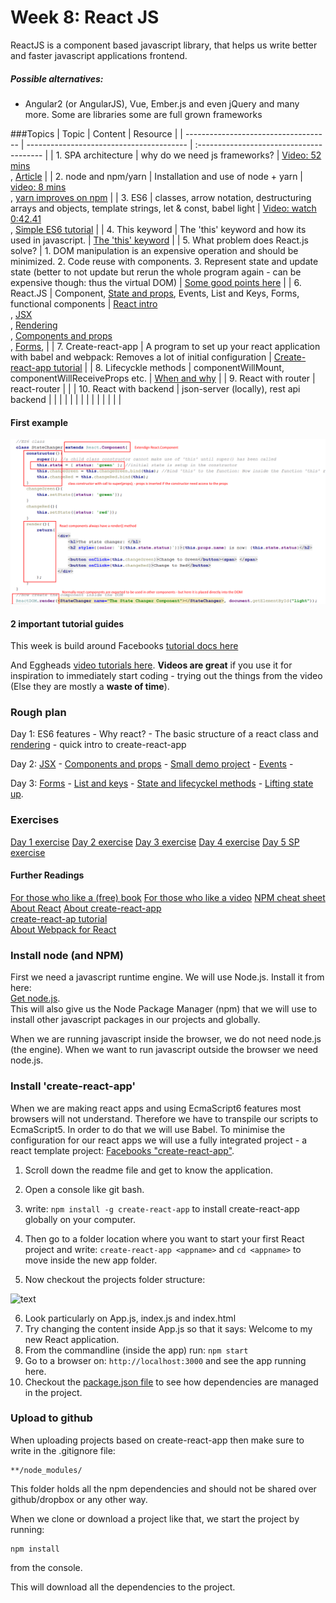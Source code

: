 # Week 8: React JS

ReactJS is a component based javascript library, that helps us write better and faster javascript applications frontend.

##### Possible alternatives:

- Angular2 (or AngularJS), Vue, Ember.js and even jQuery and many more. Some are libraries some are full grown frameworks

###Topics
| Topic                                | Content                                  | Resource                                 |
| ------------------------------------ | ---------------------------------------- | :--------------------------------------- |
| 1. SPA architecture                  | why do we need js frameworks?            | [Video: 52 mins](https://www.youtube.com/watch?v=vXjVFPosQHw)<br/>,          [Article](https://blog.poki.com/front-end-walkthrough-building-a-single-page-application-from-scratch-d47c35fdc830) |
| 2. node and npm/yarn                 | Installation and use of node + yarn      | [video: 8 mins](https://www.youtube.com/watch?v=7n467QmiANM)<br/>,          [yarn improves on npm](https://scotch.io/tutorials/yarn-package-manager-an-improvement-over-npm#toc-installing-yarn) |
| 3. ES6                               | classes, arrow notation, destructuring arrays and objects, template strings, let & const, babel light | [Video: watch 0:42.41](https://www.youtube.com/watch?v=hO7mzO83N1Q)<br/>,  [Simple ES6 tutorial](http://qnimate.com/post-series/ecmascript-6-complete-tutorial/) |
| 4. This keyword                      | The 'this' keyword and how its used in javascript. | [The 'this' keyword](http://reactkungfu.com/2015/07/why-and-how-to-bind-methods-in-your-react-component-classes/) |
| 5. What problem does React.js solve? | 1. DOM manipulation is an expensive operation and should be minimized.  2. Code reuse with components.    3. Represent state and update state (better to not update but rerun the whole program again - can be expensive though: thus the virtual DOM) | [Some good points here](https://www.quora.com/What-does-react-js-try-to-solve-Can-you-provide-a-practical-example) |
| 6. React.JS                          | Component, [State and props](demo/propsDemo), Events, List and Keys, Forms, functional components | [React intro](https://reactjs.org/docs/hello-world.html)<br/>,   [JSX](https://reactjs.org/docs/introducing-jsx.html)<br/>,      [Rendering](https://reactjs.org/docs/rendering-elements.html)<br/>,  [Components and props](https://reactjs.org/docs/components-and-props.html)</br>, [Forms](https://reactjs.org/docs/forms.html), |
| 7. Create-react-app                  | A program to set up your react application with babel and webpack: Removes a lot of initial configuration | [Create-react-app tutorial](https://medium.com/@diamondgfx/learning-react-with-create-react-app-part-1-a12e1833fdc) |
| 8. Lifecyckle methods                | componentWillMount, componentWillReceiveProps etc. | [When and why](https://engineering.musefind.com/react-lifecycle-methods-how-and-when-to-use-them-2111a1b692b1) |
| 9. React with router                 | react-router                             |                                          |
| 10. React with backend               | json-server (locally), rest api backend  |                                          |
|                                      |                                          |                                          |
|                                      |                                          |                                          |
|                                      |                                          |                                          |

#### First example

![](exercises/Ex1/ExplanationForX1.png)



#### 2 important tutorial guides

This week is build around Facebooks [tutorial docs here](https://reactjs.org/docs/hello-world.html)

And Eggheads [video tutorials here](https://egghead.io/lessons/react-react-fundamentals-development-environment-setup). **Videos are great** if you use it for inspiration to immediately start coding - trying out the things from the video (Else they are mostly a **waste of time**).

### Rough plan

Day 1: ES6 features - Why react? - The basic structure of a react class and [rendering](https://reactjs.org/docs/rendering-elements.html) - quick intro to create-react-app

Day 2: [JSX](https://reactjs.org/docs/introducing-jsx.html) - [Components and props](https://reactjs.org/docs/components-and-props.html) - [Small demo project](/demo/propsDemo) - [Events](https://reactjs.org/docs/handling-events.html) - 

Day 3: [Forms](https://reactjs.org/docs/forms.html) - [List and keys](https://reactjs.org/docs/lists-and-keys.html) - [State and lifecyckel methods](https://reactjs.org/docs/state-and-lifecycle.html) - [Lifting state up](https://reactjs.org/docs/lifting-state-up.html).

### Exercises

[Day 1 exercise](exercises/Ex1/day1ex.md) 
[Day 2 exercise](exercises/Ex2/day2ex.md) 
[Day 3 exercise](exercises/day3ex.md) 
[Day 4 exercise](exercises/day4ex.md) 
[Day 5 SP exercise](exercises/day5ex.md)  

#### Further Readings

[For those who like a (free) book](https://leanpub.com/the-road-to-learn-react)
[For those who like a video](https://egghead.io/lessons/react-react-fundamentals-development-environment-setup) 
[NPM cheat sheet](study/npm_cheat_sheet.md) 
[About React](https://facebook.github.io/react/)
[About create-react-app](https://github.com/facebookincubator/create-react-app#getting-started)  
[create-react-ap tutorial](https://medium.com/@diamondgfx/learning-react-with-create-react-app-part-1-a12e1833fdc)  
[About Webpack for React](http://www.pro-react.com/materials/appendixA/)

### Install node (and NPM)

First we need a javascript runtime engine. We will use Node.js. Install it from here:  
[Get node.js](https://nodejs.org/en/).   
This will also give us the Node Package Manager (npm) that we will use to install other javascript packages in our projects and globally.

When we are running javascript inside the browser, we do not need node.js (the engine). When we want to run javascript outside the browser we need node.js.

### Install 'create-react-app'

When we are making react apps and using EcmaScript6 features most browsers will not understand. Therefore we have to transpile our scripts to EcmaScript5. In order to do that we will use Babel. To minimise the configuration for our react apps we will use a fully integrated project - a react template project: [Facebooks "create-react-app"](https://github.com/facebookincubator/create-react-app#getting-started).   

1. Scroll down the readme file and get to know the application.

2. Open a console like git bash.

3. write: `npm install -g create-react-app` to install create-react-app globally on your computer.    

4. Then go to a folder location where you want to start your first React project and write: `create-react-app <appname>` and `cd <appname>` to move inside the new app folder.

5. Now checkout the projects folder structure:  

![text](img/folderstructure.png)   

6. Look particularly on App.js, index.js and index.html  
7. Try changing the content inside App.js so that it says: Welcome to my new React application.
8. From the commandline (inside the app) run: `npm start`  
9. Go to a browser on: `http://localhost:3000` and see the app running here.  
10. Checkout the [package.json file](https://github.com/facebookincubator/create-react-app/blob/master/package.json) to see how dependencies are managed in the project.  

### Upload to github

When uploading projects based on create-react-app then make sure to write in the .gitignore file:

```
**/node_modules/
```

This folder holds all the npm dependencies and should not be shared over github/dropbox or any other way.

When we clone or download a project like that, we start the project by running:

```
npm install
```

from the console. 

This will download all the dependencies to the project.